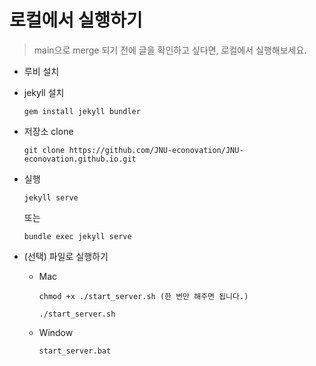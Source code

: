# 로컬에서 실행하기

> main으로 merge 되기 전에 글을 확인하고 싶다면, 로컬에서 실행해보세요.

- 루비 설치

- jekyll 설치
  ```
  gem install jekyll bundler
  ```
- 저장소 clone
  ```
  git clone https://github.com/JNU-econovation/JNU-econovation.github.io.git
  ```
- 실행
  ```
  jekyll serve
  ```
  또는
  ```
  bundle exec jekyll serve
  ```
- (선택) 파일로 실행하기
  - Mac
    ```
    chmod +x ./start_server.sh (한 번만 해주면 됩니다.)
    ```
    ```
    ./start_server.sh
    ```
  - Window
    ```
    start_server.bat
    ```
